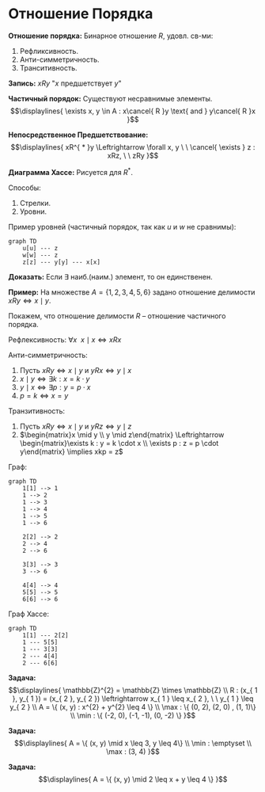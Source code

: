 # Отношение Порядка 
**Отношение порядка:** Бинарное отношение $R$, удовл. св-ми: 
1. Рефликсивность. 
2. Анти-симметричность. 
3. Транситивность. 

**Запись:** $xRy$ "$x$ предшетствует $y$" 

**Частичный порядок:** Существуют несравнимые элементы.  
$$\displaylines{
\exists x, y \in A : x\cancel{ R }y \text{ and } y\cancel{ R }x
}$$

**Непосредственное Предшетствование:** 
$$\displaylines{
xR^{ * }y \Leftrightarrow \forall x, y \ \ \cancel{ \exists } z : xRz, \ \ zRy
}$$

**Диаграмма Хассе:** Рисуется для $R^{ * }$. 

Способы: 
1. Стрелки. 
2. Уровни. 

Пример уровней (частичный порядок, так как $u$ и $w$ не сравнимы): 
```mermaid 
graph TD 
	u[u] --- z
	w[w] --- z
	z[z] --- y[y] --- x[x]
```

**Доказать:** Если $\exists$ наиб.(наим.) элемент, то он единственен. 

**Пример:** На множестве $A = \{ 1, 2, 3, 4, 5, 6 \}$ задано отношение делимости $xRy \Leftrightarrow x \mid y$. 

Покажем, что отношение делимости $R$  – отношение частичного порядка. 

Рефлексивность: $\forall x \ \ x \mid x  \Leftrightarrow xRx$ 

Анти-симметричность: 
1. Пусть $xRy \Leftrightarrow x \mid y$ и $yRx \Leftrightarrow y \mid x$ 
2. $x \mid y \Leftrightarrow \exists k : x = k \cdot y$ 
3. $y \mid x \Leftrightarrow \exists p : y = p \cdot x$ 
4. $p = k \Leftrightarrow x = y$ 

Транзитивность: 
1. Пусть $xRy \Leftrightarrow x \mid y$ и $yRz \Leftrightarrow y \mid z$ 
2. $\begin{matrix}x \mid y \\ y \mid z\end{matrix} \Leftrightarrow \begin{matrix}\exists k : y = k \cdot x \\ \exists p : z = p \cdot y\end{matrix} \implies xkp = z$ 

Граф: 
```mermaid 
graph TD
	1[1] --> 1
	1 --> 2 
	1 --> 3
	1 --> 4 
	1 --> 5 
	1 --> 6
	
	2[2] --> 2
	2 --> 4
	2 --> 6
	
	3[3] --> 3
	3 --> 6
	
	4[4] --> 4 
	5[5] --> 5
	6[6] --> 6
```

Граф Хассе: 
```mermaid 
graph TD 
	1[1] --- 2[2]
	1 --- 5[5]
	1 --- 3[3] 
	2 --- 4[4]
	2 --- 6[6]
```

**Задача:** 
$$\displaylines{
\mathbb{Z}^{2} = \mathbb{Z} \times \mathbb{Z} \\ 
R : (x_{ 1 }, y_{ 1 }) = (x_{ 2 }, y_{ 2 }) \leftrightarrow  x_{ 1 } \leq x_{ 2 }, \ \ y_{ 1 } \leq y_{ 2 } \\ 
A = \{ (x, y) : x^{2} + y^{2} \leq 4 \} \\ 
\max : \{ (0, 2), (2, 0) , (1, 1)\} \\ 
\min : \{ (-2, 0), (-1, -1), (0, -2) \}
}$$

**Задача:**
$$\displaylines{
A = \{ (x, y) \mid x \leq 3, y \leq 4\} \\ 
\min : \emptyset \\ 
\max : (3, 4)
}$$

**Задача:** 
$$\displaylines{
A = \{ (x, y) \mid 2 \leq x + y \leq 4 \}
}$$





